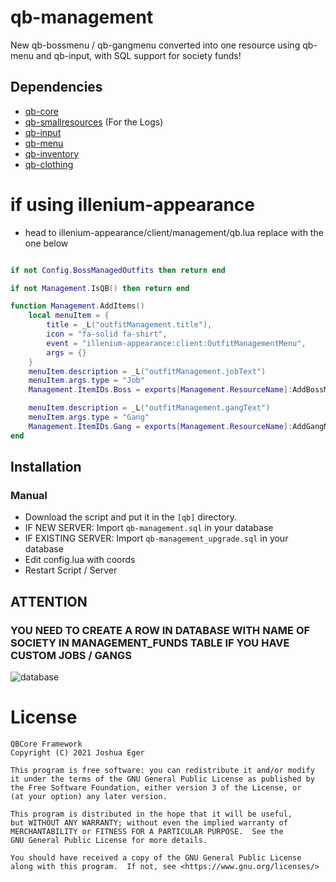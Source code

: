 # qb-management

New qb-bossmenu / qb-gangmenu converted into one resource using qb-menu and qb-input, with SQL support for society funds!

## Dependencies
- [qb-core](https://github.com/qbcore-framework/qb-core)
- [qb-smallresources](https://github.com/qbcore-framework/qb-smallresources) (For the Logs)
- [qb-input](https://github.com/qbcore-framework/qb-input)
- [qb-menu](https://github.com/qbcore-framework/qb-menu)
- [qb-inventory](https://github.com/qbcore-framework/qb-inventory)
- [qb-clothing](https://github.com/qbcore-framework/qb-clothing)

# if using **illenium-appearance** 

- head to illenium-appearance/client/management/qb.lua replace with the one below

```lua

if not Config.BossManagedOutfits then return end

if not Management.IsQB() then return end

function Management.AddItems()
    local menuItem = {
        title = _L("outfitManagement.title"),
        icon = "fa-solid fa-shirt",
        event = "illenium-appearance:client:OutfitManagementMenu",
        args = {}
    }
    menuItem.description = _L("outfitManagement.jobText")
    menuItem.args.type = "Job"
    Management.ItemIDs.Boss = exports[Management.ResourceName]:AddBossMenuItem(menuItem)

    menuItem.description = _L("outfitManagement.gangText")
    menuItem.args.type = "Gang"
    Management.ItemIDs.Gang = exports[Management.ResourceName]:AddGangMenuItem(menuItem)
end

```

## Installation
### Manual
- Download the script and put it in the `[qb]` directory.
- IF NEW SERVER: Import `qb-management.sql` in your database
- IF EXISTING SERVER: Import `qb-management_upgrade.sql` in your database
- Edit config.lua with coords
- Restart Script / Server

## ATTENTION
### YOU NEED TO CREATE A ROW IN DATABASE WITH NAME OF SOCIETY IN MANAGEMENT_FUNDS TABLE IF YOU HAVE CUSTOM JOBS / GANGS
![database](https://i.imgur.com/6cd3NLU.png)

# License

    QBCore Framework
    Copyright (C) 2021 Joshua Eger

    This program is free software: you can redistribute it and/or modify
    it under the terms of the GNU General Public License as published by
    the Free Software Foundation, either version 3 of the License, or
    (at your option) any later version.

    This program is distributed in the hope that it will be useful,
    but WITHOUT ANY WARRANTY; without even the implied warranty of
    MERCHANTABILITY or FITNESS FOR A PARTICULAR PURPOSE.  See the
    GNU General Public License for more details.

    You should have received a copy of the GNU General Public License
    along with this program.  If not, see <https://www.gnu.org/licenses/>

